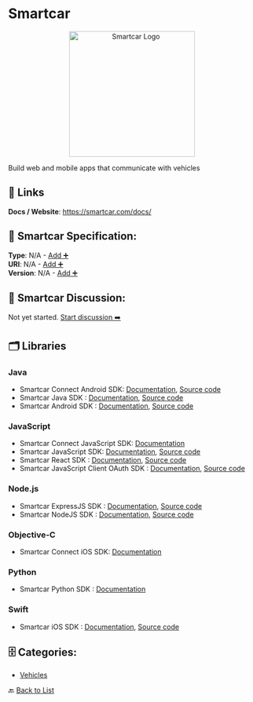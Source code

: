 # Smartcar
<p align="center">
    <img width="256" src="https://raw.githubusercontent.com/apis-list/apis-list/main/apis/smartcar/logo_256x256.png" alt="Smartcar Logo"/>
</p>
Build web and mobile apps that communicate with vehicles

##  🔗 Links
**Docs / Website**: https://smartcar.com/docs/

## 🧬 Smartcar Specification:
**Type**: N/A - [Add ➕](https://github.com/apis-list/apis-list/edit/main/apis/smartcar/smartcar.yaml)  
**URI**: N/A - [Add ➕](https://github.com/apis-list/apis-list/edit/main/apis/smartcar/smartcar.yaml)  
**Version**: N/A - [Add ➕](https://github.com/apis-list/apis-list/edit/main/apis/smartcar/smartcar.yaml)

## 💬 Smartcar Discussion:
Not yet started. [Start discussion ➡️](https://github.com/apis-list/apis-list/discussions/new)

## 🗂️ Libraries
### Java
- Smartcar Connect Android SDK: [Documentation](https://github.com/smartcar/android-sdk), [Source code](https://smartcar.github.io/android-sdk/)
- Smartcar Java SDK : [Documentation](https://smartcar.github.io/java-sdk), [Source code](https://github.com/smartcar/java-sdk)
- Smartcar Android SDK : [Documentation](https://smartcar.com/docs/integration-guides/android/introduction), [Source code](https://github.com/smartcar/android-sdk)
### JavaScript
- Smartcar Connect JavaScript SDK: [Documentation](https://github.com/smartcar/javascript-sdk)
- Smartcar JavaScript SDK: [Documentation](https://smartcar.com/docs/), [Source code](https://github.com/smartcar/javascript-sdk)
- Smartcar React SDK : [Documentation](https://smartcar.com/docs/integration-guides/react/introduction), [Source code](https://github.com/smartcar/getting-started-javascript-sdk-react)
- Smartcar JavaScript Client OAuth SDK : [Documentation](https://github.com/smartcar/javascript-sdk/blob/master/README.md), [Source code](https://github.com/smartcar/javascript-sdk)
### Node.js
- Smartcar ExpressJS SDK : [Documentation](https://smartcar.com/docs/integration-guides/express/introduction), [Source code](https://github.com/smartcar/getting-started-express)
- Smartcar NodeJS SDK : [Documentation](https://github.com/smartcar/node-sdk#readme), [Source code](https://github.com/smartcar/node-sdk)
### Objective-C
-  Smartcar Connect iOS SDK: [Documentation](https://github.com/smartcar/ios-sdk)
### Python
- Smartcar Python SDK : [Documentation](https://github.com/smartcar/python-sdk)
### Swift
- Smartcar iOS SDK : [Documentation](https://smartcar.com/docs/integration-guides/ios/introduction), [Source code](https://github.com/smartcar/ios-sdk)


## 🗄️ Categories:
- [Vehicles](https://github.com/apis-list/apis-list#vehicles-)

🔙  [Back to List](https://github.com/apis-list/apis-list)
